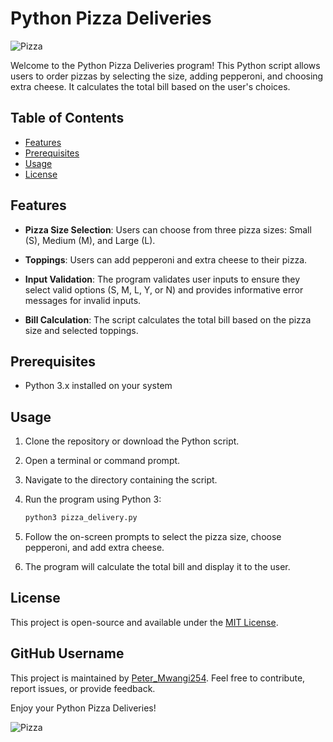 # Python Pizza Deliveries

![Pizza](https://i.pinimg.com/564x/1b/60/78/1b6078b5bd51521860a43103b0a6cae5.jpg)

Welcome to the Python Pizza Deliveries program! This Python script allows users to order pizzas by selecting the size, adding pepperoni, and choosing extra cheese. It calculates the total bill based on the user's choices.

## Table of Contents

- [Features](#features)
- [Prerequisites](#prerequisites)
- [Usage](#usage)
- [License](#license)

## Features

- **Pizza Size Selection**: Users can choose from three pizza sizes: Small (S), Medium (M), and Large (L).

- **Toppings**: Users can add pepperoni and extra cheese to their pizza.

- **Input Validation**: The program validates user inputs to ensure they select valid options (S, M, L, Y, or N) and provides informative error messages for invalid inputs.

- **Bill Calculation**: The script calculates the total bill based on the pizza size and selected toppings.

## Prerequisites

- Python 3.x installed on your system

## Usage

1. Clone the repository or download the Python script.

2. Open a terminal or command prompt.

3. Navigate to the directory containing the script.

4. Run the program using Python 3:

    ```bash
    python3 pizza_delivery.py
    ```

5. Follow the on-screen prompts to select the pizza size, choose pepperoni, and add extra cheese.

6. The program will calculate the total bill and display it to the user.

## License

This project is open-source and available under the [MIT License](LICENSE).

## GitHub Username

This project is maintained by [Peter_Mwangi254](https://github.com/Peter_Mwangi254). Feel free to contribute, report issues, or provide feedback.

Enjoy your Python Pizza Deliveries!

![Pizza](https://i.pinimg.com/564x/1b/60/78/1b6078b5bd51521860a43103b0a6cae5.jpg)